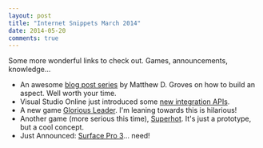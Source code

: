 ```yaml
---
layout: post
title: "Internet Snippets March 2014"
date: 2014-05-20 
comments: true
---
```

Some more wonderful links to check out. Games, announcements, knowledge...   
- An awesome [blog post series](http://crosscuttingconcerns.com/tag/LetsBuildAnAspect) by Matthew D. Groves on how to build an aspect. Well worth your time.  
- Visual Studio Online just introduced some [new integration APIs](http://www.visualstudio.com/en-us/integrate/explore/explore-vso-vsi).  
- A new game [Glorious Leader](http://www.nbcnews.com/tech/video-games/glorious-leader-kim-jong-un-star-his-own-video-game-n106031). I'm leaning towards this is hilarious!  
- Another game (more serious this time), [Superhot](http://superhotgame.com/play-prototype). It's just a prototype, but a cool concept.  
- Just Announced: [Surface Pro 3](http://blog.surface.com/2014/05/announcing-surface-pro-3/)... need!  
